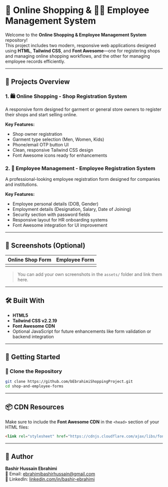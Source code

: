 # 🛒 Online Shopping & 🧑‍💼 Employee Management System

Welcome to the **Online Shopping & Employee Management System** repository!\
This project includes two modern, responsive web applications designed using **HTML**, **Tailwind CSS**, and **Font Awesome**—one for registering shops and managing online shopping workflows, and the other for managing employee records efficiently.

---

## 📁 Projects Overview

### 1. 🛍️ Online Shopping - Shop Registration System

A responsive form designed for garment or general store owners to register their shops and start selling online.

**Key Features:**

- Shop owner registration
- Garment type selection (Men, Women, Kids)
- Phone/email OTP button UI
- Clean, responsive Tailwind CSS design
- Font Awesome icons ready for enhancements

### 2. 👥 Employee Management - Employee Registration System

A professional-looking employee registration form designed for companies and institutions.

**Key Features:**

- Employee personal details (DOB, Gender)
- Employment details (Designation, Salary, Date of Joining)
- Security section with password fields
- Responsive layout for HR onboarding systems
- Font Awesome integration for UI improvement

---

## 📸 Screenshots (Optional)

| Online Shop Form | Employee Form |
| ---------------- | ------------- |
|                  |               |

> You can add your own screenshots in the `assets/` folder and link them here.

---

## 🛠️ Built With

- **HTML5**
- **Tailwind CSS v2.2.19**
- **Font Awesome CDN**
- Optional JavaScript for future enhancements like form validation or backend integration

---

## 🚀 Getting Started

### 🔧 Clone the Repository

```bash
git clone https://github.com/bEbrahimiShoppingProject.git
cd shop-and-employee-forms
```

---

## 📦 CDN Resources

Make sure to include the **Font Awesome CDN** in the `<head>` section of your HTML files:

```html
<link rel="stylesheet" href="https://cdnjs.cloudflare.com/ajax/libs/font-awesome/6.5.0/css/all.min.css" integrity="sha512-..." crossorigin="anonymous" referrerpolicy="no-referrer" />
```

---

## 👤 Author

**Bashir Hussain Ebrahimi**\
📧 Email: [ebrahimibashirhussain@gmail.com](mailto:ebrahimibashirhussain@gmail.com)\
🔗 LinkedIn: [linkedin.com/in/bashir-ebrahimi](https://www.linkedin.com/in/bashir-ebrahimi)

